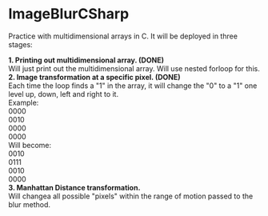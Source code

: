 # ImageBlurCSharp
Practice with multidimensional arrays in C. It will be deployed in three stages: <br />

<b>1. Printing out multidimensional array. (DONE)</b> <br />
Will just print out the multidimensional array. Will use nested forloop for this.<br />
<b>2. Image transformation at a specific pixel. (DONE)</b><br />
Each time the loop finds a "1" in the array, it will change the "0" to a "1" one level up, down, left and right to it. <br />
Example:<br />
0000<br />
0010<br />
0000<br />
0000<br />
Will become: <br />
0010<br />
0111<br />
0010<br />
0000<br />
<b>3. Manhattan Distance transformation.</b><br />
Will changea all possible "pixels" within the range of motion passed to the blur method.
